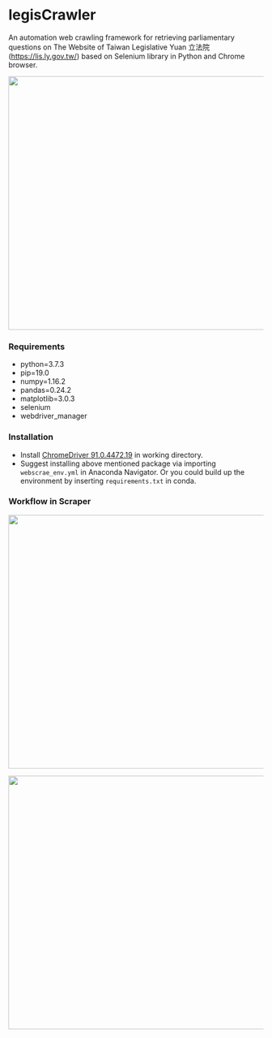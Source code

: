 # legisCrawler
An automation web crawling framework for retrieving parliamentary questions on The Website of Taiwan Legislative Yuan 立法院 (https://lis.ly.gov.tw/) based on Selenium library in Python and Chrome browser.


<p align="center">
  <img width="700" height="500" src="https://raw.githack.com/davidycliao/legisCrawler/main/images/image1.png" >
</p>



### Requirements

- python=3.7.3
- pip=19.0
- numpy=1.16.2
- pandas=0.24.2
- matplotlib=3.0.3
- selenium
- webdriver_manager

### Installation
- Install [ChromeDriver 91.0.4472.19](https://sites.google.com/chromium.org/driver/downloads) in working directory.
- Suggest installing above mentioned package via importing `webscrae_env.yml` in Anaconda Navigator. Or you could build up the environment by inserting `requirements.txt` in conda.

### Workflow in Scraper


<p align="center">
  <img width="700" height="500" src="https://raw.githack.com/davidycliao/legisCrawler/main/images/image4.png" >
</p>





<p align="center">
  <img width="700" height="500" src="https://raw.githack.com/davidycliao/legisCrawler/main/images/image3.png" >
</p>



